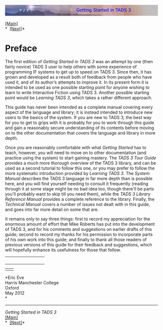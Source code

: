 ---
---
<div class="topbar">

[<img src="topbar.jpg" data-border="0" />](index.html)

</div>

<div class="main">

[\[Main\]](index.html)  
*  [\[Next\]](generalintroduction.html)*

# Preface

The first edition of *Getting Started in TADS 3* was an attempt by one
(then fairly novice) TADS 3 user to help others with some experience of
programming IF systems to get up to speed on TADS 3. Since then, it has
grown and developed as a result both of feedback from people who have
used it, and of its author’s attempts to improve it. In its present form
it is intended to be used as one possible starting point for anyone
wishing to learn to write Interactive Fiction using TADS 3. Another
possible starting point would be *Learning TADS 3*, which takes a rather
different approach.

This guide has never been intended as a complete manual covering every
aspect of the language and library; it is instead intended to introduce
new users to the basics of the system. If you are new to TADS 3, the
best way for you to get to grips with it is probably for you to work
through this guide and gain a reasonably secure understanding of its
contents before moving on to the other documentation that covers the
language and library in more depth.

Once you are reasonably comfortable with what *Getting Started* has to
teach, however, you will need to move on to other documentation (and
practice using the system) to start gaining mastery. The *TADS 3 Tour
Guide* provides a much more thorough overview of the TADS 3 library, and
can be used as a second tutorial to follow this one, or you may prefer
to follow the more systematic introduction provided by *Learning TADS
3*. The *System Manual* describes the TADS 3 language in far more depth
than is possible here, and you will find yourself needing to consult it
frequently (reading through it at some stage might be no bad idea too,
though there'll be parts you'll probably want to skip till you need
them), while the *TADS 3 Library Reference Manual* provides a complete
reference to the library. Finally, the *Technical Manual* covers a
number of issues not dealt with in this guide, and goes into far more
detail on some that are.

It remains only to say three things: first to record my appreciation for
the enormous amount of effort that Mike Roberts has put into the
development of TADS 3, and for his comments and suggestions on earlier
drafts of this guide; second to record my thanks for his permission to
incorporate parts of his own work into this guide; and finally to thank
all those readers of previous versions of this guide for their feedback
and suggestions, which will hopefully enhance its usefulness for those
that follow.

<table data-border="0" data-cellpadding="0" data-cellspacing="0">
<colgroup>
<col style="width: 50%" />
<col style="width: 50%" />
</colgroup>
<tbody>
<tr data-valign="TOP">
<td width="51"></td>
<td> <br />
</td>
</tr>
</tbody>
</table>

|     |     |
|-----|-----|
|     |     |

*Eric Eve  
Harris Manchester College  
Oxford  
May 2012  
*

  

------------------------------------------------------------------------

*Getting Started in TADS 3*  
[\[Main\]](index.html)  
*  [\[Next\]](generalintroduction.html)*

</div>
